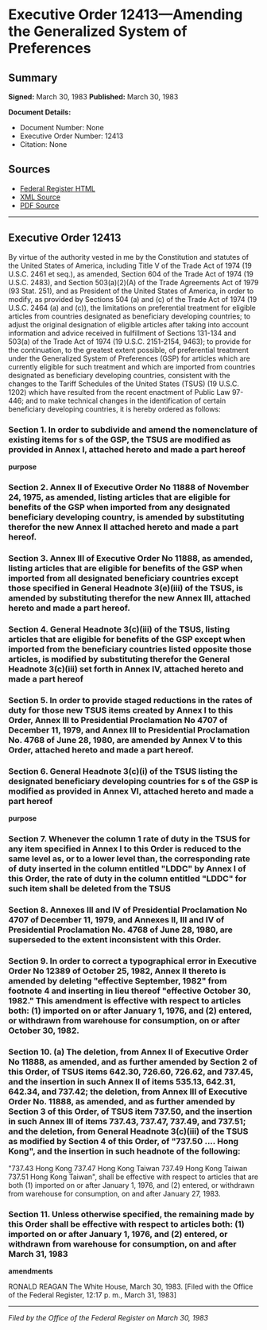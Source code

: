 # Executive Order 12413—Amending the Generalized System of Preferences

## Summary

**Signed:** March 30, 1983
**Published:** March 30, 1983

**Document Details:**
- Document Number: None
- Executive Order Number: 12413
- Citation: None

## Sources
- [Federal Register HTML](https://www.presidency.ucsb.edu/documents/executive-order-12413-amending-the-generalized-system-preferences)
- [XML Source](None)
- [PDF Source](None)

---

## Executive Order 12413

By virtue of the authority vested in me by the Constitution and statutes of the United States of America, including Title V of the Trade Act of 1974 (19 U.S.C. 2461 et seq.), as amended, Section 604 of the Trade Act of 1974 (19 U.S.C. 2483), and Section 503(a)(2)(A) of the Trade Agreements Act of 1979 (93 Stat. 251), and as President of the United States of America, in order to modify, as provided by Sections 504 (a) and (c) of the Trade Act of 1974 (19 U.S.C. 2464 (a) and (c)), the limitations on preferential treatment for eligible articles from countries designated as beneficiary developing countries; to adjust the original designation of eligible articles after taking into account information and advice received in fulfillment of Sections 131-134 and 503(a) of the Trade Act of 1974 (19 U.S.C. 2151-2154, 9463); to provide for the continuation, to the greatest extent possible, of preferential treatment under the Generalized System of Preferences (GSP) for articles which are currently eligible for such treatment and which are imported from countries designated as beneficiary developing countries, consistent with the changes to the Tariff Schedules of the United States (TSUS) (19 U.S.C. 1202) which have resulted from the recent enactment of Public Law 97-446; and to make technical changes in the identification of certain beneficiary developing countries, it is hereby ordered as follows:
### Section 1. In order to subdivide and amend the nomenclature of existing items for s of the GSP, the TSUS are modified as provided in Annex I, attached hereto and made a part hereof

**purpose**

### Section 2. Annex II of Executive Order No 11888 of November 24, 1975, as amended, listing articles that are eligible for benefits of the GSP when imported from any designated beneficiary developing country, is amended by substituting therefor the new Annex II attached hereto and made a part hereof.

### Section 3. Annex III of Executive Order No 11888, as amended, listing articles that are eligible for benefits of the GSP when imported from all designated beneficiary countries except those specified in General Headnote 3(e)(iii) of the TSUS, is amended by substituting therefor the new Annex III, attached hereto and made a part hereof.

### Section 4. General Headnote 3(c)(iii) of the TSUS, listing articles that are eligible for benefits of the GSP except when imported from the beneficiary countries listed opposite those articles, is modified by substituting therefor the General Headnote 3(c)(iii) set forth in Annex IV, attached hereto and made a part hereof

### Section 5. In order to provide staged reductions in the rates of duty for those new TSUS items created by Annex I to this Order, Annex Ill to Presidential Proclamation No 4707 of December 11, 1979, and Annex III to Presidential Proclamation No. 4768 of June 28, 1980, are amended by Annex V to this Order, attached hereto and made a part hereof.

### Section 6. General Headnote 3(c)(i) of the TSUS listing the designated beneficiary developing countries for s of the GSP is modified as provided in Annex VI, attached hereto and made a part hereof

**purpose**

### Section 7. Whenever the column 1 rate of duty in the TSUS for any item specified in Annex I to this Order is reduced to the same level as, or to a lower level than, the corresponding rate of duty inserted in the column entitled "LDDC" by Annex I of this Order, the rate of duty in the column entitled "LDDC" for such item shall be deleted from the TSUS

### Section 8. Annexes III and IV of Presidential Proclamation No 4707 of December 11, 1979, and Annexes II, III and IV of Presidential Proclamation No. 4768 of June 28, 1980, are superseded to the extent inconsistent with this Order.

### Section 9. In order to correct a typographical error in Executive Order No 12389 of October 25, 1982, Annex II thereto is amended by deleting "effective September, 1982" from footnote 4 and inserting in lieu thereof "effective October 30, 1982." This amendment is effective with respect to articles both: (1) imported on or after January 1, 1976, and (2) entered, or withdrawn from warehouse for consumption, on or after October 30, 1982.

### Section 10. (a) The deletion, from Annex II of Executive Order No 11888, as amended, and as further amended by Section 2 of this Order, of TSUS items 642.30, 726.60, 726.62, and 737.45, and the insertion in such Annex II of items 535.13, 642.31, 642.34, and 737.42; the deletion, from Annex III of Executive Order No. 11888, as amended, and as further amended by Section 3 of this Order, of TSUS item 737.50, and the insertion in such Annex III of items 737.43, 737.47, 737.49, and 737.51; and the deletion, from General Headnote 3(c)(iii) of the TSUS as modified by Section 4 of this Order, of "737.50 .... Hong Kong", and the insertion in such headnote of the following:

"737.43 Hong Kong
737.47 Hong Kong
Taiwan
737.49 Hong Kong
Taiwan
737.51 Hong Kong
Taiwan",
shall be effective with respect to articles that are both (1) imported on or after January 1, 1976, and (2) entered, or withdrawn from warehouse for consumption, on and after January 27, 1983.

### Section 11. Unless otherwise specified, the remaining  made by this Order shall be effective with respect to articles both: (1) imported on or after January 1, 1976, and (2) entered, or withdrawn from warehouse for consumption, on and after March 31, 1983

**amendments**

RONALD REAGAN
The White House,
March 30, 1983.
[Filed with the Office of the Federal Register, 12:17 p. m., March 31, 1983]

---

*Filed by the Office of the Federal Register on March 30, 1983*
